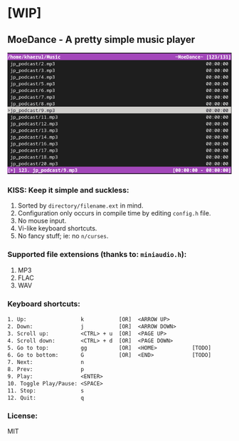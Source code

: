 # [WIP]

## MoeDance - A pretty simple music player

![](ss.png)

### KISS: Keep it simple and suckless:
1. Sorted by `directory/filename.ext` in mind.
2. Configuration only occurs in compile time by editing `config.h` file.
3. No mouse input.
4. Vi-like keyboard shortcuts.
5. No fancy stuff; ie: no `n/curses`.


### Supported file extensions (thanks to: `miniaudio.h`):
1. MP3
2. FLAC
3. WAV


### Keyboard shortcuts:
```
1. Up:                 k           [OR]  <ARROW UP>
2. Down:               j           [OR]  <ARROW DOWN>
3. Scroll up:          <CTRL> + u  [OR]  <PAGE UP>
4. Scroll down:        <CTRL> + d  [OR]  <PAGE DOWN>
5. Go to top:          gg          [OR]  <HOME>           [TODO]
6. Go to bottom:       G           [OR]  <END>            [TODO]
7. Next:               n
8. Prev:               p
9. Play:               <ENTER>
10. Toggle Play/Pause: <SPACE>
11. Stop:              s
12. Quit:              q
```


### License:
MIT

